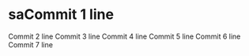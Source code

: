 # saCommit 1 line
Commit 2 line
Commit 3 line
Commit 4 line
Commit 5 line
Commit 6 line
Commit 7 line
